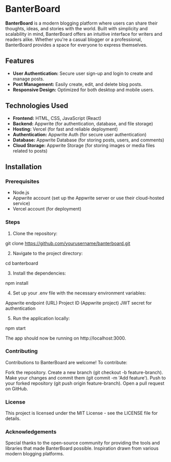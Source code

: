 # BanterBoard

**BanterBoard** is a modern blogging platform where users can share their thoughts, ideas, and stories with the world. Built with simplicity and scalability in mind, BanterBoard offers an intuitive interface for writers and readers alike. Whether you're a casual blogger or a professional, BanterBoard provides a space for everyone to express themselves.

## Features

- **User Authentication:** Secure user sign-up and login to create and manage posts.
- **Post Management:** Easily create, edit, and delete blog posts.
- **Responsive Design:** Optimized for both desktop and mobile users.

## Technologies Used

- **Frontend:** HTML, CSS, JavaScript (React)
- **Backend:** Appwrite (for authentication, database, and file storage)
- **Hosting:** Vercel (for fast and reliable deployment)
- **Authentication:** Appwrite Auth (for secure user authentication)
- **Database:** Appwrite Database (for storing posts, users, and comments)
- **Cloud Storage:** Appwrite Storage (for storing images or media files related to posts)

## Installation

### Prerequisites

- Node.js
- Appwrite account (set up the Appwrite server or use their cloud-hosted service)
- Vercel account (for deployment)

### Steps

1. Clone the repository:

git clone https://github.com/yourusername/banterboard.git

2. Navigate to the project directory:

cd banterboard

3. Install the dependencies:

npm install

4. Set up your .env file with the necessary environment variables:

Appwrite endpoint (URL)
Project ID (Appwrite project)
JWT secret for authentication

5. Run the application locally:

npm start

The app should now be running on http://localhost:3000.


### Contributing
Contributions to BanterBoard are welcome! To contribute:

Fork the repository.
Create a new branch (git checkout -b feature-branch).
Make your changes and commit them (git commit -m 'Add feature').
Push to your forked repository (git push origin feature-branch).
Open a pull request on GitHub.

### License
This project is licensed under the MIT License - see the LICENSE file for details.

### Acknowledgements
Special thanks to the open-source community for providing the tools and libraries that made BanterBoard possible.
Inspiration drawn from various modern blogging platforms.
